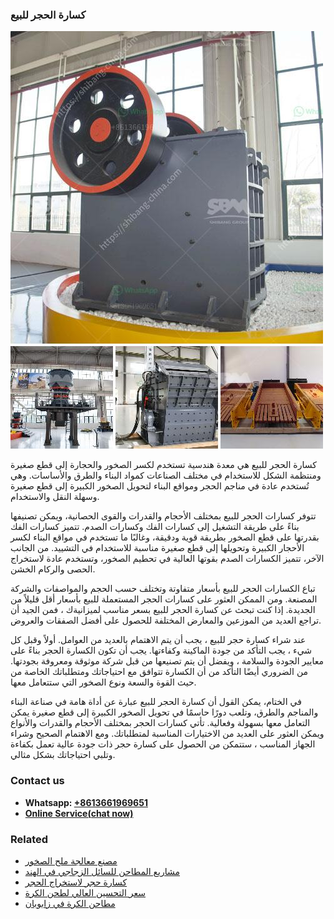 <h3>كسارة الحجر للبيع</h3><img src='1701852772.jpg' alt=''><p>كسارة الحجر للبيع هي معدة هندسية تستخدم لكسر الصخور والحجارة إلى قطع صغيرة ومنتظمة الشكل للاستخدام في مختلف الصناعات كمواد البناء والطرق والأساسات. وهي تُستخدم عادة في مناجم الحجر ومواقع البناء لتحويل الصخور الكبيرة إلى قطع صغيرة وسهلة النقل والاستخدام.</p><p>تتوفر كسارات الحجر للبيع بمختلف الأحجام والقدرات والقوى الحصانية، ويمكن تصنيفها بناءً على طريقة التشغيل إلى كسارات الفك وكسارات الصدم. تتميز كسارات الفك بقدرتها على قطع الصخور بطريقة قوية ودقيقة، وغالبًا ما تستخدم في مواقع البناء لكسر الأحجار الكبيرة وتحويلها إلى قطع صغيرة مناسبة للاستخدام في التشييد. من الجانب الآخر، تتميز الكسارات الصدم بقوتها العالية في تحطيم الصخور، وتستخدم عادة لاستخراج الحصى والركام الخشن.</p><p>تباع الكسارات الحجر للبيع بأسعار متفاوتة وتختلف حسب الحجم والمواصفات والشركة المصنعة. ومن الممكن العثور على كسارات الحجر المستعملة للبيع بأسعار أقل قليلاً من الجديدة. إذا كنت تبحث عن كسارة الحجر للبيع بسعر مناسب لميزانيةك ، فمن الجيد أن تراجع العديد من الموزعين والمعارض المختلفة للحصول على أفضل الصفقات والعروض.</p><p>عند شراء كسارة حجر للبيع ، يجب أن يتم الاهتمام بالعديد من العوامل. أولاً وقبل كل شيء ، يجب التأكد من جودة الماكينة وكفاءتها. يجب أن تكون الكسارة الحجر بناءً على معايير الجودة والسلامة ، ويفضل أن يتم تصنيعها من قبل شركة موثوقة ومعروفة بجودتها. من الضروري أيضًا التأكد من أن الكسارة تتوافق مع احتياجاتك ومتطلباتك الخاصة من حيث القوة والسعة ونوع الصخور التي ستتعامل معها.</p><p>في الختام، يمكن القول أن كسارة الحجر للبيع عبارة عن أداة هامة في صناعة البناء والمناجم والطرق، وتلعب دورًا حاسمًا في تحويل الصخور الكبيرة إلى قطع صغيرة يمكن التعامل معها بسهولة وفعالية. تأتي كسارات الحجر بمختلف الأحجام والقدرات والأنواع ويمكن العثور على العديد من الاختيارات المناسبة لمتطلباتك. ومع الاهتمام الصحيح وشراء الجهاز المناسب ، ستتمكن من الحصول على كسارة حجر ذات جودة عالية تعمل بكفاءة وتلبي احتياجاتك بشكل مثالي.</p><h3>Contact us</h3><ul><li><strong>Whatsapp:&nbsp;<a href="https://wa.me/8613661969651">+8613661969651</a></strong></li><li><a href="https://swt.shibang-china.com/?git&amp;zhl&amp;كسارة الحجر للبيع"><strong>Online Service(chat now)</strong></a></li></ul><h3>Related</h3><ul><li><a href='مصنع معالجة ملح الصخور.md'>مصنع معالجة ملح الصخور</a></li><li><a href='مشاريع المطاحن للسائل الزجاجي في الهند.md'>مشاريع المطاحن للسائل الزجاجي في الهند</a></li><li><a href='كسارة حجر لاستخراج الحجر.md'>كسارة حجر لاستخراج الحجر</a></li><li><a href='سعر التحسين العالي لطحن الكرة.md'>سعر التحسين العالي لطحن الكرة</a></li><li><a href='مطاحن الكرة في زابوبان.md'>مطاحن الكرة في زابوبان</a></li></ul>